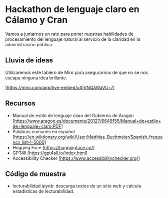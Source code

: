 # Hackathon de lenguaje claro en Cálamo y Cran
Vamos a juntarnos un rato para poner nuestras habilidades de procesamiento del lenguaje natural al servicio de la claridad en la administración pública. 

## Lluvia de ideas

Utilizaremos este tablero de Miro para asegurarnos de que no se nos escapa ninguna idea brillante.

[https://miro.com/app/live-embed/uXjVNQAWaVU=/]

## Recursos
* Manual de estilo de lenguaje claro del Gobierno de Aragón [https://www.aragon.es/documents/20127/6649155/Manual+de+estilo+de+lenguaje+claro.PDF]
* Palabras comunes en español [https://en.wiktionary.org/wiki/User:Matthias_Buchmeier/Spanish_frequency_list-1-5000]
* Hugging Face [https://huggingface.co/]
* GPT4ll [https://gpt4all.io/index.html]
* Accessibility Checker [https://www.accessibilitychecker.org/]

## Código de muestra
* lecturabilidad.ipynb: descarga textos de un sitio web y calcula estadísticas de lecturabilidad.
